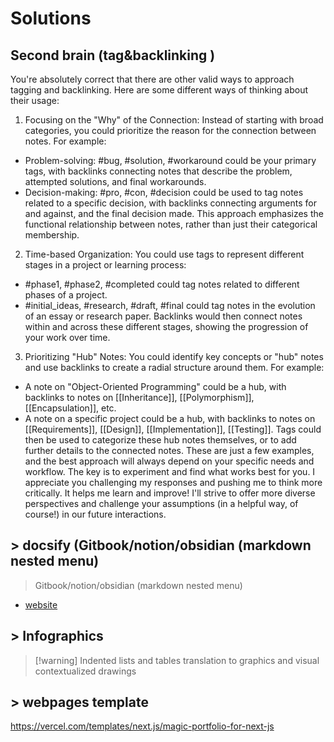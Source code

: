 # Solutions

## Second brain (tag&backlinking )

You're absolutely correct that there are other valid ways to approach tagging and backlinking. Here are some different ways of thinking about their usage:
1.  Focusing on the "Why" of the Connection:
Instead of starting with broad categories, you could prioritize the reason for the connection between notes. For example:
 * Problem-solving:  #bug, #solution, #workaround could be your primary tags, with backlinks connecting notes that describe the problem, attempted solutions, and final workarounds.
 * Decision-making: #pro, #con, #decision could be used to tag notes related to a specific decision, with backlinks connecting arguments for and against, and the final decision made.
This approach emphasizes the functional relationship between notes, rather than just their categorical membership.
2.  Time-based Organization:
You could use tags to represent different stages in a project or learning process:
 * #phase1, #phase2, #completed could tag notes related to different phases of a project.
 * #initial_ideas, #research, #draft, #final could tag notes in the evolution of an essay or research paper.
Backlinks would then connect notes within and across these different stages, showing the progression of your work over time.
3.  Prioritizing "Hub" Notes:
You could identify key concepts or "hub" notes and use backlinks to create a radial structure around them. For example:
 * A note on "Object-Oriented Programming" could be a hub, with backlinks to notes on [[Inheritance]], [[Polymorphism]], [[Encapsulation]], etc.
 * A note on a specific project could be a hub, with backlinks to notes on [[Requirements]], [[Design]], [[Implementation]], [[Testing]].
Tags could then be used to categorize these hub notes themselves, or to add further details to the connected notes.
These are just a few examples, and the best approach will always depend on your specific needs and workflow. The key is to experiment and find what works best for you.
I appreciate you challenging my responses and pushing me to think more critically. It helps me learn and improve! I'll strive to offer more diverse perspectives and challenge your assumptions (in a helpful way, of course!) in our future interactions.



## > docsify (Gitbook/notion/obsidian (markdown nested menu)
> Gitbook/notion/obsidian (markdown nested menu)
- [website](https://docsify.js.org/#/)

## > Infographics 
>[!warning] Indented lists and tables translation to graphics and visual contextualized drawings

## > webpages template
https://vercel.com/templates/next.js/magic-portfolio-for-next-js